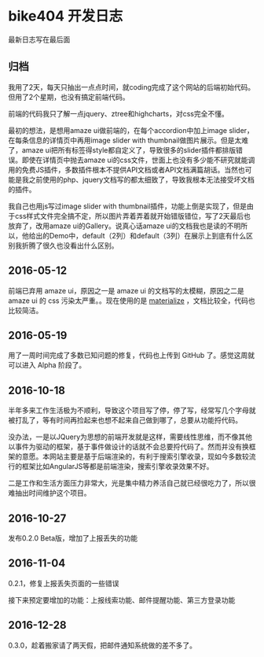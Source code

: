 # bike404 开发日志

最新日志写在最后面

## 归档

我用了2天，每天只抽出一点点时间，就coding完成了这个网站的后端初始代码。但用了2个星期，也没有搞定前端代码。

前端的代码我只了解一点jquery、ztree和highcharts，对css完全不懂。

最初的想法，是想用amaze ui做前端的，在每个accordion中加上image slider，在每条信息的详情页中再用image slider with thumbnail做图片展示。但是太难了，amaze ui把所有标签得style都自定义了，导致很多的slider插件都排版错误。即使在详情页中抛去amaze ui的css文件，世面上也没有多少能不研究就能调用的免费JS插件，多数插件根本不提供API文档或者API文档满篇胡话。当然也可能是我之前使用的php、jquery文档写的都太细致了，导致我根本无法接受坏文档的插件。

我自己也用js写过image slider with thumbnail插件，功能上倒是实现了，但是由于css样式文件完全搞不定，所以图片弄着弄着就开始错版错位，写了2天最后也放弃了，改用amaze ui的Gallery。说真心话amaze ui的文档我也是读的不明所以，他给出的Demo中，default（2列）和default（3列）在展示上到底有什么区别我折腾了很久也没看出什么区别。

## 2016-05-12

前端已弃用 amaze ui，原因之一是 amaze ui 的文档写的太模糊，原因之二是 amaze ui 的 css 污染太严重。。现在使用的是 [materialize](http://materializecss.com/) ，文档比较全，代码也比较简洁。

## 2016-05-19

用了一周时间完成了多数已知问题的修复，代码也上传到 GitHub 了。感觉这周就可以进入 Alpha 阶段了。

## 2016-10-18

半年多来工作生活极为不顺利，导致这个项目写了停，停了写，经常写几个字母就被打乱了，等有时间再捡起来也想不起来自己做到哪了，总要从功能捋代码。

没办法，一是以JQuery为思想的前端开发就是这样，需要线性思维，而不像其他以事件为驱动的框架，基于事件做设计的话就不会总要捋代码了。然而并没有换框架的意愿。本网站主要是基于后端渲染的，有利于搜索引擎收录，现如今多数较流行的框架比如AngularJS等都是前端渲染，搜索引擎收录效果不好。

二是工作和生活方面压力非常大，光是集中精力养活自己就已经很吃力了，所以很难抽出时间维护这个项目。

## 2016-10-27

发布0.2.0 Beta版，增加了上报丢失的功能

## 2016-11-04

0.2.1，修复上报丢失页面的一些错误

接下来预定要增加的功能：上报线索功能、邮件提醒功能、第三方登录功能

## 2016-12-28

0.3.0，趁着搬家请了两天假，把邮件通知系统做的差不多了。
